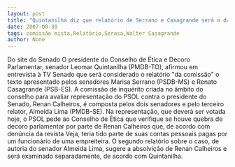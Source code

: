 ```yaml
---
layout: post
title: "Quintanilha diz que relatório de Serrano e Casagrande será o da comissão "
date: 2007-08-30
tags: comissão mista,Relatório,Serasa,Walter Casagrande
author: None
---
```

Do site do Senado
O presidente do Conselho de &Eacute;tica e Decoro Parlamentar, senador Leomar Quintanilha (PMDB-TO), afirmou em entrevista &agrave; TV Senado que ser&aacute; considerado o relat&oacute;rio &quot;da comiss&atilde;o&quot; o texto apresentado pelos senadores Marisa Serrano (PSDB-MS) e Renato Casagrande (PSB-ES). A comiss&atilde;o de inqu&eacute;rito criada no &acirc;mbito do conselho para avaliar representa&ccedil;&atilde;o do PSOL contra o presidente do Senado, Renan Calheiros, &eacute; composta pelos dois senadores e pelo terceiro relator, Almeida Lima (PMDB-SE). 
Na representa&ccedil;&atilde;o, que dever&aacute; ser votada hoje, o PSOL pede ao Conselho de &Eacute;tica que verifique se houve quebra de decoro parlamentar por parte de Renan Calheiros que, de acordo com den&uacute;ncia da revista Veja, teria tido parte de suas contas pessoais pagas por um funcion&aacute;rio de uma empreiteira. O segundo relat&oacute;rio sobre o caso, de autoria do senador Almeida Lima, sugere a absolvi&ccedil;&atilde;o de Renan Calheiros e ser&aacute; examinado separadamente, de acordo com Quintanilha.
&nbsp; 